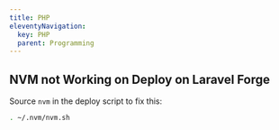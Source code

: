 ```yaml
---
title: PHP
eleventyNavigation:
  key: PHP
  parent: Programming
---
```


## NVM not Working on Deploy on Laravel Forge

Source `nvm` in the deploy script to fix this:

```bash
. ~/.nvm/nvm.sh
```